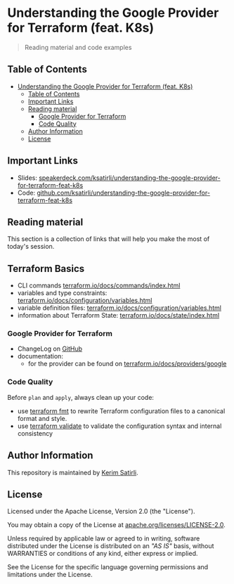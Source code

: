 # Understanding the Google Provider for Terraform (feat. K8s)

> Reading material and code examples

## Table of Contents

- [Understanding the Google Provider for Terraform (feat. K8s)](#understanding-the-google-provider-for-terraform-feat-k8s)
  - [Table of Contents](#table-of-contents)
  - [Important Links](#important-links)
  - [Reading material](#reading-material)
    - [Google Provider for Terraform](#google-provider-for-terraform)
    - [Code Quality](#code-quality)
  - [Author Information](#author-information)
  - [License](#license)

## Important Links

* Slides: [speakerdeck.com/ksatirli/understanding-the-google-provider-for-terraform-feat-k8s](https://speakerdeck.com/ksatirli/understanding-the-google-provider-for-terraform-feat-k8s)
* Code: [github.com/ksatirli/understanding-the-google-provider-for-terraform-feat-k8s](https://github.com/ksatirli/understanding-the-google-provider-for-terraform-feat-k8s)

## Reading material

This section is a collection of links that will help you make the most of today's session.

## Terraform Basics

* CLI commands [terraform.io/docs/commands/index.html](https://www.terraform.io/docs/commands/index.html)
* variables and type constraints: [terraform.io/docs/configuration/variables.html](https://www.terraform.io/docs/configuration/variables.html#type-constraints)
* variable definition files: [terraform.io/docs/configuration/variables.html](https://www.terraform.io/docs/configuration/variables.html#variable-definitions-tfvars-files)
* information about Terraform State: [terraform.io/docs/state/index.html](https://www.terraform.io/docs/state/index.html)

### Google Provider for Terraform

* ChangeLog on [GitHub](https://github.com/terraform-providers/terraform-provider-google/blob/master/CHANGELOG.md)
* documentation:
  * for the provider can be found on [terraform.io/docs/providers/google](https://www.terraform.io/docs/providers/google/index.html)

### Code Quality

Before `plan` and `apply`, always clean up your code:

* use [terraform fmt](https://www.terraform.io/docs/commands/fmt.html) to rewrite Terraform configuration files to a canonical format and style.
* use [terraform validate](https://www.terraform.io/docs/commands/validate.html) to validate the configuration syntax and internal consistency
## Author Information

This repository is maintained by [Kerim Satirli](https://github.com/ksatirli).

## License

Licensed under the Apache License, Version 2.0 (the "License").

You may obtain a copy of the License at [apache.org/licenses/LICENSE-2.0](http://www.apache.org/licenses/LICENSE-2.0).

Unless required by applicable law or agreed to in writing, software distributed under the License is distributed on an _"AS IS"_ basis, without WARRANTIES or conditions of any kind, either express or implied.

See the License for the specific language governing permissions and limitations under the License.
